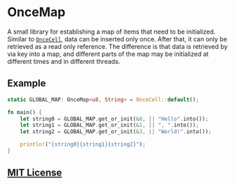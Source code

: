 # OnceMap
A small library for establishing a map of items that need to be initialized. Similar to [`OnceCell`](https://github.com/matklad/once_cell), data can be inserted only once. After that, it can only be retrieved as a read only reference. The difference is that data is retrieved by via key into a map, and different parts of the map may be initialized at different times and in different threads.

## Example
```rust
static GLOBAL_MAP: OnceMap<u8, String> = OnceCell::default();

fn main() {
    let string0 = GLOBAL_MAP.get_or_init(&0, || "Hello".into());
    let string1 = GLOBAL_MAP.get_or_init(&1, || ", ".into());
    let string2 = GLOBAL_MAP.get_or_init(&3, || "World!".into());

    println!("{string0}{string1}{string2}");
}
```

## [MIT License](./LICENSE.md)
